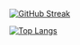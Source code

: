 [![GitHub Streak](http://github-readme-streak-stats.herokuapp.com?user=basicallygit&theme=gruvbox&border_radius=5&date_format=M%20j%5B%2C%20Y%5D)](https://git.io/streak-stats)

[![Top Langs](https://github-readme-stats.vercel.app/api/top-langs/?username=basicallygit&layout=compact&theme=vision-friendly-dark)](https://github.com/anuraghazra/github-readme-stats)
